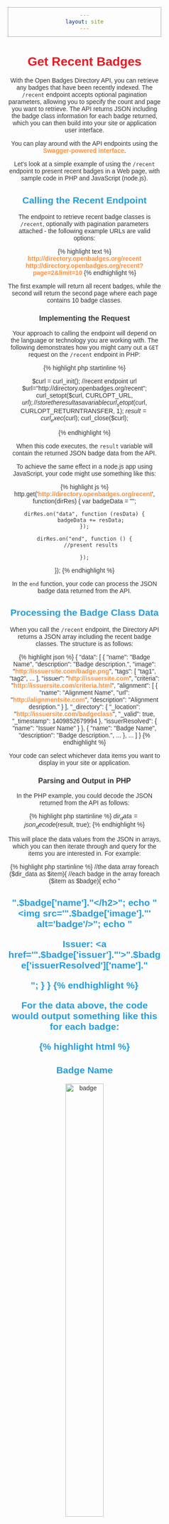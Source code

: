 ```yaml
---
layout: site
---
```


# Get Recent Badges

With the Open Badges Directory API, you can retrieve any badges that have been recently indexed. The `/recent` endpoint accepts optional pagination parameters, allowing you to specify the count and page you want to retrieve. The API returns JSON including the badge class information for each badge returned, which you can then build into your site or application user interface.

You can play around with the API endpoints using the [Swagger-powered interface](http://directory.openbadges.org/developers/api-explorer#!/search/recent).

Let's look at a simple example of using the `/recent` endpoint to present recent badges in a Web page, with sample code in PHP and JavaScript (node.js).

## Calling the Recent Endpoint

The endpoint to retrieve recent badge classes is `/recent`, optionally with pagination parameters attached - the following example URLs are valid options:

{% highlight text %}
http://directory.openbadges.org/recent
http://directory.openbadges.org/recent?page=2&limit=10
{% endhighlight %}

The first example will return all recent badges, while the second will return the second page where each page contains 10 badge classes.

### Implementing the Request

Your approach to calling the endpoint will depend on the language or technology you are working with. The following demonstrates how you might carry out a `GET` request on the `/recent` endpoint in PHP:

{% highlight php startinline %}

$curl = curl_init();
//recent endpoint url
$url="http://directory.openbadges.org/recent";
curl_setopt($curl, CURLOPT_URL, $url);
//store the result as a variable
curl_setopt($curl, CURLOPT_RETURNTRANSFER, 1);
$result = curl_exec($curl);
curl_close($curl);

{% endhighlight %}

When this code executes, the `result` variable will contain the returned JSON badge data from the API. 

To achieve the same effect in a node.js app using JavaScript, your code might use something like this:

{% highlight js %}
http.get('http://directory.openbadges.org/recent', function(dirRes) {
	var badgeData = "";

	dirRes.on("data", function (resData) {
		badgeData += resData;
	});

	dirRes.on("end", function () {
		//present results
		
	});
});
{% endhighlight %}

In the `end` function, your code can process the JSON badge data returned from the API.

## Processing the Badge Class Data

When you call the `/recent` endpoint, the Directory API returns a JSON array including the recent badge classes. The structure is as follows:

{% highlight json %}
{
  "data": [
    {
      "name": "Badge Name",
      "description": "Badge description.",
      "image": "http://issuersite.com/badge.png",
      "tags": [
        "tag1",
        "tag2",
        ...
      ],
      "issuer": "http://issuersite.com",
      "criteria": "http://issuersite.com/criteria.html",
      "alignment": [
        {
          "name": "Alignment Name",
          "url": "http://alignmentsite.com",
          "description": "Alignment desription."
        }
      ],
      "_directory": {
        "_location": "http://issuersite.com/badgeclass",
        "_valid": true,
        "_timestamp": 1409852679994
      },
      "issuerResolved": {
        "name": "Issuer Name"
      }
    },
    {
      "name": "Badge Name",
      "description": "Badge description.",
      ...
    },
    ...
  ]
}
{% endhighlight %}

Your code can select whichever data items you want to display in your site or application.

### Parsing and Output in PHP

In the PHP example, you could decode the JSON returned from the API as follows:

{% highlight php startinline %}
$dir_data = json_decode($result, true);
{% endhighlight %}

This will place the data values from the JSON in arrays, which you can then iterate through and query for the items you are interested in. For example:

{% highlight php startinline %}
//the data array
foreach ($dir_data as $item){
  //each badge in the array
	foreach ($item as $badge){
		echo "<h2>".$badge['name']."</h2>";
		echo "<img src='".$badge['image']."' alt='badge'/>";
		echo "<p>Issuer: <a href='".$badge['issuer']."'>".$badge['issuerResolved']['name']."</a></p>";
	}
}
{% endhighlight %}

For the data above, the code would output something like this for each badge:

{% highlight html %}
<h2>Badge Name</h2>
<img src='http://issuersite.com/badge.png' alt='badge'/>
<p>Issuer: <a href='http://issuersite.com'>Issuer Name</a></p>
{% endhighlight %}

With a little extra markup plus some CSS, here is the result:

![dir-recent](https://cloud.githubusercontent.com/assets/6666370/4191774/3e7add88-3791-11e4-8876-54608a53457b.png)

Here's the code in a complete PHP page for reference:

{% highlight php %}
<!DOCTYPE html>
<html>
<head>
<style type='text/css'>
body, html {font-family:sans-serif; width:60%; margin:auto; text-align:center; color:#333333;}
a:link {text-decoration:none; font-weight:bold; color:#fc9141;}
h1 {color:#ed1922;}
h2 {color:#279ddd;}
div {padding:3%; margin:2%; border:1px dotted #666666;}
img {width:50%;}
</style>
</head>
<body>
<h1>BADGES</h1>

<?php

$curl = curl_init();
//recent endpoint url
$url="http://directory.openbadges.org/recent";
curl_setopt($curl, CURLOPT_URL, $url);
//store the result as a variable
curl_setopt($curl, CURLOPT_RETURNTRANSFER, 1);
$result = curl_exec($curl);
curl_close($curl);

$dir_data = json_decode($result, true);

//the data array
foreach ($dir_data as $item){
	//each badge in the array
	foreach ($item as $badge){
		echo "<div>";
		echo "<h2>".$badge['name']."</h2>";
		echo "<img src='".$badge['image']."' alt='badge'/>";
		echo "<p>Issuer: <a href='".$badge['issuer']."'>".$badge['issuerResolved']['name']."</a></p>";
		echo "</div>";
	}
}
?>

</body>
</html>
{% endhighlight %}

### Parsing and Output in Node

Let's do the same in a node.js app. Using the example above as a starting point, inside the `end` function we can parse the badge class data as follows:

{% highlight js %}
var badges = JSON.parse(badgeData).data;
{% endhighlight %}

Then, still in the same block, we can process the badge class contents as follows:

{% highlight js %}
var out="";
for(b=0; b<badges.length; b++){
	out+="<h2>"+badges[b].name+"</h2>";
	out+="<img src='"+badges[b].image+"' alt='badge'/>";
	out+="<p>Issuer: <a href='"+badges[b].issuer+"'>"+badges[b].issuerResolved.name+"</a></p>";
}
res.send(out);
{% endhighlight %}

With a little additional markup and CSS, the results are the same as the PHP example image above. A more complete code excerpt follows:

{% highlight js %}
app.get('/badges', function(req, res){
	
	http.get('http://directory.openbadges.org/recent', function(dirRes) {
		var badgeData = "";

		dirRes.on("data", function (resData) {
			badgeData += resData;
		});

		dirRes.on("end", function () {
			var badges = JSON.parse(badgeData).data;
			var b; var out="<!DOCTYPE html><html><head>"+
				"<style type='text/css'>"+
				"body, html {font-family:sans-serif; width:60%; margin:auto; text-align:center; color:#333333;}"+
				"a:link {text-decoration:none; font-weight:bold; color:#fc9141;}"+
				"h1 {color:#ed1922;}"+
				"h2 {color:#279ddd;}"+
				"div {padding:3%; margin:2%; border:1px dotted #666666;}"+
				"</style>"+
				"</head><body>"+
				"<h1>BADGES</h1>";
			for(b=0; b<badges.length; b++){
				out+="<div>";
				out+="<h2>"+badges[b].name+"</h2>";
				out+="<img src='"+badges[b].image+"' alt='badge'/>";
				out+="<p>Issuer: <a href='"+badges[b].issuer+"'>"+badges[b].issuerResolved.name+"</a></p>";
				out+="</div>";
			}
			out+="</body></html>";
			res.send(out);
		});
	});
});
{% endhighlight %}

## Conclusion

Although these simple examples produce trivial results, you can begin to see how you can use the Open Badges Directory API `/recent` endpoint to retrieve the badge class data for badges recently indexed, building the results into your own custom user interface.

To learn more about the badge class structure, see the [Specification](https://github.com/mozilla/openbadges-specification/blob/master/Assertion/latest.md#badgeclass).

For the other Directory endpoints, see a href="{{ site.baseurl }}/directory-api">Retrieve Badges</a>.
